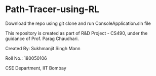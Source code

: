 # Path-Tracer-using-RL
Download the repo using git clone and run ConsoleApplication.sln file

This repository is created as part of R&D Project - CS490, under the guidance of Prof. Parag Chaudhari.

Created By:
Sukhmanjit Singh Mann

Roll No.: 180050106

CSE Department, IIT Bombay
